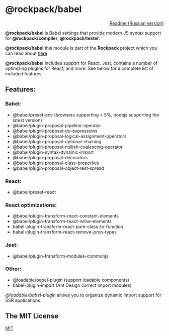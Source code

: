 # @rockpack/babel

<p align="right">
  <a href="https://github.com/AlexSergey/rockpack/blob/master/packages/babel/README_RU.md">Readme (Russian version)</a>
</p>

**@rockpack/babel** is Babel settings that provide modern JS syntax support for **@rockpack/compiler**, **@rockpack/tester**.

**@rockpack/babel** this module is part of the **Rockpack** project which you can read about <a href="https://github.com/AlexSergey/rockpack/blob/master/README.md" target="_blank">here</a>

**@rockpack/babel** includes support for React, Jest, contains a number of optimizing plugins for React, and more. See below for a complete list of included features:


## Features:

### Babel:
- @babel/preset-env (browsers supporting > 5%, nodejs supporting the latest version)
- @babel/plugin-proposal-pipeline-operator
- @babel/plugin-proposal-do-expressions
- @babel/plugin-proposal-logical-assignment-operators
- @babel/plugin-proposal-optional-chaining
- @babel/plugin-proposal-nullish-coalescing-operator
- @babel/plugin-syntax-dynamic-import
- @babel/plugin-proposal-decorators
- @babel/plugin-proposal-class-properties
- @babel/plugin-proposal-object-rest-spread

### React:
- @babel/preset-react

### React optimizations:
- @babel/plugin-transform-react-constant-elements
- @babel/plugin-transform-react-inline-elements
- babel-plugin-transform-react-pure-class-to-function
- babel-plugin-transform-react-remove-prop-types

### Jest:
- @babel/plugin-transform-modules-commonjs

### Other:
- @loadable/babel-plugin (support loadable components)
- babel-plugin-import (Ant Design correct import modules)

*@loadable/babel-plugin* allows you to organize dynamic import support for SSR applications.

## The MIT License

<a href="https://github.com/AlexSergey/rockpack#the-mit-license" target="_blank">MIT</a>
